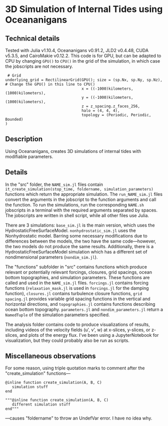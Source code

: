 # 3D Simulation of Internal Tides using Oceananigans

## Technical details
Tested with Julia v1.10.4, Oceananigans v0.91.2, JLD2 v0.4.48, CUDA v5.3.5, and CairoMakie v0.12.2. This code is for GPU, but can be adapted to CPU by changing `GPU()` to `CPU()` in the grid of the simulation, in which case the jobscripts are not necessary. 

```
 # Grid
underlying_grid = RectilinearGrid(GPU(); size = (sp.Nx, sp.Ny, sp.Nz), # Change the GPU() in this line to CPU()
                                  x = ((-1000)kilometers, (1000)kilometers),
                                  y = ((-1000)kilometers, (1000)kilometers),
                                  z = z_spacing.z_faces_256,
                                  halo = (4, 4, 4),
                                  topology = (Periodic, Periodic, Bounded)
)
```

## Description
Using Oceananigans, creates 3D simulations of internal tides with modifiable parameters. 

## Details
In the "src" folder, the `NAME_sim.jl` files contain `it_create_simulation(stop_time, foldername, simulation_parameters)` functions which return the appropriate simulation. The `run_NAME_sim.jl` files convert the arguments in the jobscript to the function arguments and call the function. To run the simulations, run the corresponding `NAME.sh` jobscripts in a terminal with the required arguments separated by spaces. The jobscripts are written in shell script, while all other files use Julia. 

There are 3 simulations: `base_sim.jl` is the main version, which uses the HydrostaticFreeSurfaceModel. `nonhydrostatic_sim.jl` uses the Nonhydrostatic model. Barring some necessary modifications due to differences between the models, the two have the same code—however, the two models do not produce the same results. Additionally, there is a HydrostaticFreeSurfaceModel simulation which has a different set of nondimensional parameters (`nondim_sim.jl`). 

The "functions" subfolder in "src" contains functions which produce relevant or potentially relevant forcings, closures, grid spacings, ocean bottom topographies, and simulation parameters. These functions are called and used in the `NAME_sim.jl` files. `forcings.jl` contains forcing functions (`relaxation_mask.jl` is used in `forcings.jl` for the damping function), `closures.jl` contains turbulence closure functions, `grid spacing.jl` provides variable grid spacing functions in the vertical and horizontal directions, and `topographies.jl` contains functions describing ocean bottom topography. `parameters.jl` and `nondim_parameters.jl` return a `NamedTuple` of the simulation parameters specified. 

The analysis folder contains code to produce visualizations of results, including videos of the velocity fields (u', v', w) at x-slices, y-slices, or z-slices, and plots of the energy flux. I've been using a JupyterNotebook for visualization, but they could probably also be run as scripts. 

## Miscellaneous observations
For some reason, using triple quotation marks to comment after the "create_simulation" functions—
```
@inline function create_simulation(A, B, C)
   simulation stuff
end

"""@inline function create_simulation(A, B, C)
   different simulation stuff
end"""
```
—causes "foldername" to throw an UndefVar error. I have no idea why. 
